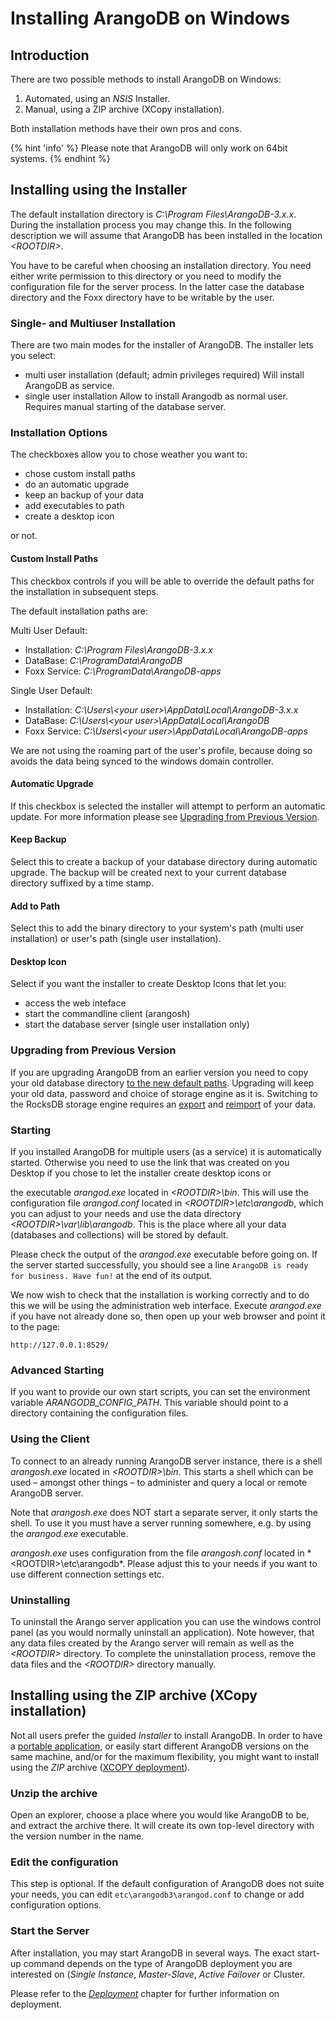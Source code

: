 Installing ArangoDB on Windows
==============================

Introduction
------------

There are two possible methods to install ArangoDB on Windows:

1. Automated, using an _NSIS_ Installer.
1. Manual, using a ZIP archive (XCopy installation).

Both installation methods have their own pros and cons.

{% hint 'info' %}
Please note that ArangoDB will only work on 64bit systems.
{% endhint %}

Installing using the Installer
------------------------------

The default installation directory is *C:\Program Files\ArangoDB-3.x.x*. During the
installation process you may change this. In the following description we will assume
that ArangoDB has been installed in the location *&lt;ROOTDIR&gt;*.

You have to be careful when choosing an installation directory. You need either
write permission to this directory or you need to modify the configuration file
for the server process. In the latter case the database directory and the Foxx
directory have to be writable by the user.

### Single- and Multiuser Installation

There are two main modes for the installer of ArangoDB.
The installer lets you select:

- multi user installation (default; admin privileges required)
  Will install ArangoDB as service.
- single user installation
  Allow to install Arangodb as normal user.
  Requires manual starting of the database server.

### Installation Options

The checkboxes allow you to chose weather you want to:

- chose custom install paths
- do an automatic upgrade
- keep an backup of your data
- add executables to path
- create a desktop icon

or not.

#### Custom Install Paths

This checkbox controls if you will be able to override
the default paths for the installation in subsequent steps.

The default installation paths are:

Multi User Default:
- Installation: *C:\Program Files\ArangoDB-3.x.x*
- DataBase:     *C:\ProgramData\ArangoDB*
- Foxx Service: *C:\ProgramData\ArangoDB-apps*

Single User Default:
- Installation: *C:\Users\\\<your user\>\AppData\Local\ArangoDB-3.x.x*
- DataBase:     *C:\Users\\\<your user\>\AppData\Local\ArangoDB*
- Foxx Service: *C:\Users\\\<your user\>\AppData\Local\ArangoDB-apps*

We are not using the roaming part of the user's profile, because doing so
avoids the data being synced to the windows domain controller.

#### Automatic Upgrade

If this checkbox is selected the installer will attempt to perform an automatic
update. For more information please see
[Upgrading from Previous Version](#upgrading-from-previous-version).

#### Keep Backup

Select this to create a backup of your database directory during automatic upgrade.
The backup will be created next to your current database directory suffixed by
a time stamp.

#### Add to Path

Select this to add the binary directory to your system's path (multi user
installation) or user's path (single user installation).

#### Desktop Icon

Select if you want the installer to create Desktop Icons that let you:

- access the web inteface
- start the commandline client (arangosh)
- start the database server (single user installation only)

### Upgrading from Previous Version

If you are upgrading ArangoDB from an earlier version you need to copy your old
database directory [to the new default paths](#custom-install-paths). Upgrading
will keep your old data, password and choice of storage engine as it is.
Switching to the RocksDB storage engine requires an
[export](../Programs/Arangoexport/README.md) and
[reimport](../Programs/Arangoimport/README.md) of your data.

### Starting

If you installed ArangoDB for multiple users (as a service) it is automatically
started. Otherwise you need to use the link that was created on you Desktop if
you chose to let the installer create desktop icons or

the executable *arangod.exe* located in
*&lt;ROOTDIR&gt;\bin*. This will use the configuration file *arangod.conf*
located in *&lt;ROOTDIR&gt;\etc\arangodb*, which you can adjust to your needs
and use the data directory *&lt;ROOTDIR&gt;\var\lib\arangodb*. This is the place
where all your data (databases and collections) will be stored by default.

Please check the output of the *arangod.exe* executable before going on. If the
server started successfully, you should see a line `ArangoDB is ready for
business. Have fun!` at the end of its output.

We now wish to check that the installation is working correctly and to do this
we will be using the administration web interface. Execute *arangod.exe* if you
have not already done so, then open up your web browser and point it to the
page:

```
http://127.0.0.1:8529/
```

### Advanced Starting

If you want to provide our own start scripts, you can set the environment
variable *ARANGODB_CONFIG_PATH*. This variable should point to a directory
containing the configuration files.

### Using the Client

To connect to an already running ArangoDB server instance, there is a shell
*arangosh.exe* located in *&lt;ROOTDIR&gt;\bin*. This starts a shell which can be
used – amongst other things – to administer and query a local or remote
ArangoDB server.

Note that *arangosh.exe* does NOT start a separate server, it only starts the
shell.  To use it you must have a server running somewhere, e.g. by using
the *arangod.exe* executable.

*arangosh.exe* uses configuration from the file *arangosh.conf* located in
*&lt;ROOTDIR&gt;\etc\arangodb\*. Please adjust this to your needs if you want to
use different connection settings etc.

### Uninstalling

To uninstall the Arango server application you can use the windows control panel
(as you would normally uninstall an application). Note however, that any data
files created by the Arango server will remain as well as the *&lt;ROOTDIR&gt;*
directory.  To complete the uninstallation process, remove the data files and
the *&lt;ROOTDIR&gt;* directory manually.

Installing using the ZIP archive (XCopy installation)
-----------------------------------------------------

Not all users prefer the guided _Installer_ to install ArangoDB. In order to have a
[portable application](http://en.wikipedia.org/wiki/Portable_application), or easily
start different ArangoDB versions on the same machine, and/or for the maximum flexibility,
you might want to install using the _ZIP_ archive ([XCOPY deployment](http://en.wikipedia.org/wiki/XCOPY_deployment)).

### Unzip the archive

Open an explorer, choose a place where you would like ArangoDB to be, and extract the
archive there. It will create its own top-level directory with the version number in the name.

### Edit the configuration

This step is optional. If the default configuration of ArangoDB does not suite your needs,
you can edit `etc\arangodb3\arangod.conf` to change or add configuration options.

### Start the Server

After installation, you may start ArangoDB in several ways. The exact start-up command
depends on the type of ArangoDB deployment you are interested on (_Single Instance_, _Master-Slave_,
_Active Failover_ or Cluster. 

Please refer to the [_Deployment_](../Deployment/README.md) chapter for further information
on deployment.
